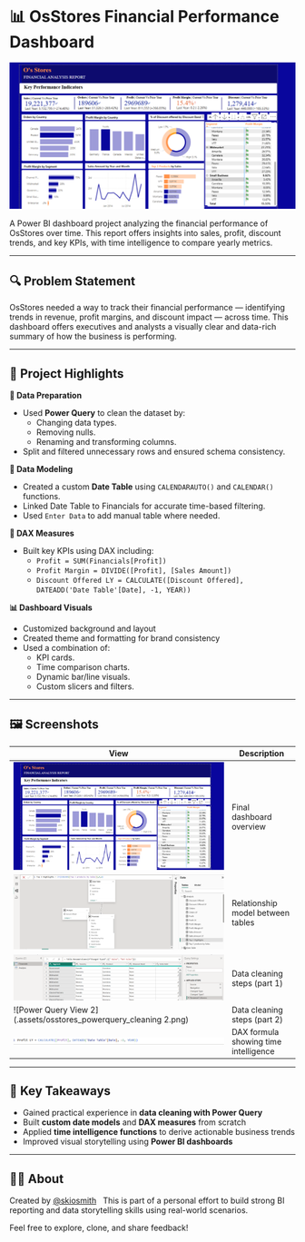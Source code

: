 # 📊 OsStores Financial Performance Dashboard

![OsStores Banner](.assets/osstores_dashboard_main.png)

A Power BI dashboard project analyzing the financial performance of OsStores over time. This report offers insights into sales, profit, discount trends, and key KPIs, with time intelligence to compare yearly metrics. 

---

## 🔍 Problem Statement

OsStores needed a way to track their financial performance — identifying trends in revenue, profit margins, and discount impact — across time. This dashboard offers executives and analysts a visually clear and data-rich summary of how the business is performing.

---

## 🚀 Project Highlights

**📌 Data Preparation**
- Used **Power Query** to clean the dataset by:
  - Changing data types.
  - Removing nulls.
  - Renaming and transforming columns.
- Split and filtered unnecessary rows and ensured schema consistency.

**🔧 Data Modeling**
- Created a custom **Date Table** using `CALENDARAUTO()` and `CALENDAR()` functions.
- Linked Date Table to Financials for accurate time-based filtering.
- Used `Enter Data` to add manual table where needed.

**📐 DAX Measures**
- Built key KPIs using DAX including:
  - `Profit = SUM(Financials[Profit])`
  - `Profit Margin = DIVIDE([Profit], [Sales Amount])`
  - `Discount Offered LY = CALCULATE([Discount Offered], DATEADD('Date Table'[Date], -1, YEAR))`

**📊 Dashboard Visuals**
- Customized background and layout
- Created theme and formatting for brand consistency
- Used a combination of:
  - KPI cards.
  - Time comparison charts.
  - Dynamic bar/line visuals.
  - Custom slicers and filters.

---

## 🖼️ Screenshots

| View | Description |
|------|-------------|
| ![Main Dashboard](.assets/osstores_dashboard_main.png) | Final dashboard overview |
| ![Data Model](.assets/osstores_data_table_model.png) | Relationship model between tables |
| ![Power Query View](.assets/osstores_powerquery_cleaning.png) | Data cleaning steps (part 1) |
| ![Power Query View 2](.assets/osstores_powerquery_cleaning 2.png) | Data cleaning steps (part 2) |
| ![DAX Measure](.assets/osstores_dax_formula.png) | DAX formula showing time intelligence |

---

## 🧠 Key Takeaways

- Gained practical experience in **data cleaning with Power Query**
- Built **custom date models** and **DAX measures** from scratch
- Applied **time intelligence functions** to derive actionable business trends
- Improved visual storytelling using **Power BI dashboards**

---

## 🧑‍💻 About

Created by [@skiosmith](https://github.com/skiosmith)  
This is part of a personal effort to build strong BI reporting and data storytelling skills using real-world scenarios.

Feel free to explore, clone, and share feedback!
